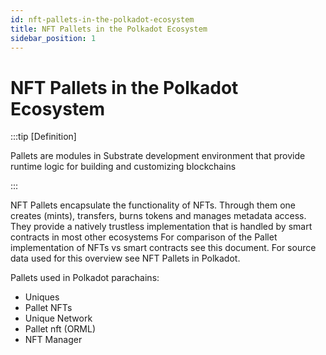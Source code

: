 ```yaml
---
id: nft-pallets-in-the-polkadot-ecosystem
title: NFT Pallets in the Polkadot Ecosystem
sidebar_position: 1
---
```


# NFT Pallets in the Polkadot Ecosystem

:::tip [Definition]

Pallets are modules in Substrate development environment that provide runtime logic for building and customizing blockchains

:::

NFT Pallets encapsulate the functionality of NFTs. Through them one creates (mints), transfers, burns tokens and manages metadata access. They provide a natively trustless implementation that is handled by smart contracts in most other ecosystems
For comparison of the Pallet implementation of NFTs vs smart contracts see this document.
For source data used for this overview see NFT Pallets in Polkadot.

Pallets used in Polkadot parachains:

- Uniques
- Pallet NFTs
- Unique Network
- Pallet nft (ORML)
- NFT Manager
